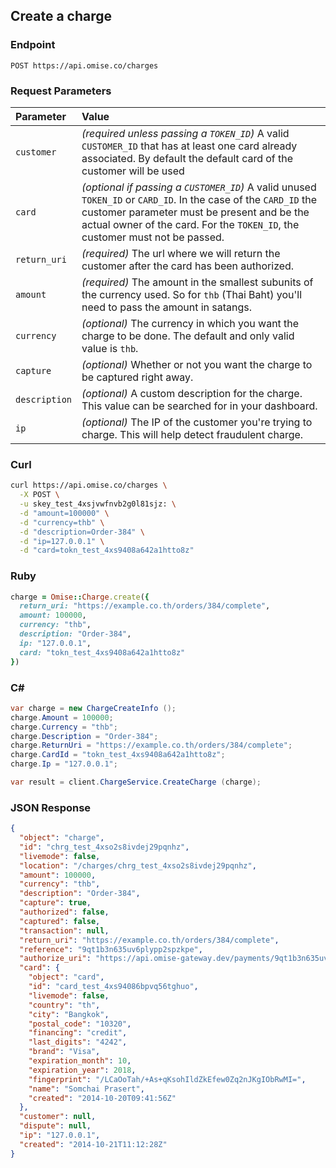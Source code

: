 ## Create a charge

### Endpoint

```
POST https://api.omise.co/charges
```

### Request Parameters

| Parameter                | Value                                             |
|:-------------------------|:--------------------------------------------------|
| `customer`               | *(required unless passing a `TOKEN_ID`)* A valid `CUSTOMER_ID` that has at least one card already associated. By default the default card of the customer will be used |
| `card`                   | *(optional if passing a `CUSTOMER_ID`)* A valid unused `TOKEN_ID` or `CARD_ID`. In the case of the `CARD_ID` the customer parameter must be present and be the actual owner of the card. For the `TOKEN_ID`, the customer must not be passed. |
| `return_uri`             | *(required)* The url where we will return the customer after the card has been authorized. |
| `amount`                 | *(required)* The amount in the smallest subunits of the currency used. So for `thb` (Thai Baht) you'll need to pass the amount in satangs. |
| `currency`               | *(optional)* The currency in which you want the charge to be done. The default and only valid value is `thb`. |
| `capture`                 | *(optional)* Whether or not you want the charge to be captured right away. |
| `description`            | *(optional)* A custom description for the charge. This value can be searched for in your dashboard. |
| `ip`                     | *(optional)* The IP of the customer you're trying to charge. This will help detect fraudulent charge. |

### Curl

```sh
curl https://api.omise.co/charges \
  -X POST \
  -u skey_test_4xsjvwfnvb2g0l81sjz: \
  -d "amount=100000" \
  -d "currency=thb" \
  -d "description=Order-384" \
  -d "ip=127.0.0.1" \
  -d "card=tokn_test_4xs9408a642a1htto8z"
```

### Ruby

```ruby
charge = Omise::Charge.create({
  return_uri: "https://example.co.th/orders/384/complete",
  amount: 100000,
  currency: "thb",
  description: "Order-384",
  ip: "127.0.0.1",
  card: "tokn_test_4xs9408a642a1htto8z"
})
```

### C&#35;

```c#
var charge = new ChargeCreateInfo ();
charge.Amount = 100000;
charge.Currency = "thb";
charge.Description = "Order-384";
charge.ReturnUri = "https://example.co.th/orders/384/complete";
charge.CardId = "tokn_test_4xs9408a642a1htto8z";
charge.Ip = "127.0.0.1";

var result = client.ChargeService.CreateCharge (charge);
```

### JSON Response

```json
{
  "object": "charge",
  "id": "chrg_test_4xso2s8ivdej29pqnhz",
  "livemode": false,
  "location": "/charges/chrg_test_4xso2s8ivdej29pqnhz",
  "amount": 100000,
  "currency": "thb",
  "description": "Order-384",
  "capture": true,
  "authorized": false,
  "captured": false,
  "transaction": null,
  "return_uri": "https://example.co.th/orders/384/complete",
  "reference": "9qt1b3n635uv6plypp2spzkpe",
  "authorize_uri": "https://api.omise-gateway.dev/payments/9qt1b3n635uv6plypp2spzkpe/authorize",
  "card": {
    "object": "card",
    "id": "card_test_4xs94086bpvq56tghuo",
    "livemode": false,
    "country": "th",
    "city": "Bangkok",
    "postal_code": "10320",
    "financing": "credit",
    "last_digits": "4242",
    "brand": "Visa",
    "expiration_month": 10,
    "expiration_year": 2018,
    "fingerprint": "/LCaOoTah/+As+qKsohIldZkEfew0Zq2nJKgIObRwMI=",
    "name": "Somchai Prasert",
    "created": "2014-10-20T09:41:56Z"
  },
  "customer": null,
  "dispute": null,
  "ip": "127.0.0.1",
  "created": "2014-10-21T11:12:28Z"
}
```
